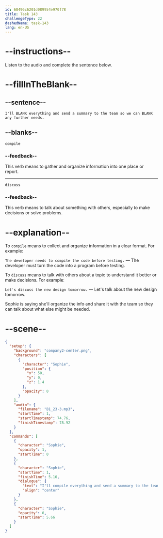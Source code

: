 ```yaml
---
id: 68496c6201d089954e970f78
title: Task 143
challengeType: 22
dashedName: task-143
lang: en-US
---
```


<!-- (audio) Sophie: I'll compile everything and send a summary to the team so we can discuss any further needs. -->

# --instructions--

Listen to the audio and complete the sentence below.

# --fillInTheBlank--

## --sentence--

`I'll BLANK everything and send a summary to the team so we can BLANK any further needs.`

## --blanks--

`compile`

### --feedback--

This verb means to gather and organize information into one place or report.

---

`discuss`

### --feedback--

This verb means to talk about something with others, especially to make decisions or solve problems.

# --explanation--

To `compile` means to collect and organize information in a clear format. For example:

`The developer needs to compile the code before testing.` — The developer must turn the code into a program before testing.

To `discuss` means to talk with others about a topic to understand it better or make decisions. For example:

`Let's discuss the new design tomorrow.` — Let's talk about the new design tomorrow.

Sophie is saying she'll organize the info and share it with the team so they can talk about what else might be needed.

# --scene--

```json
{
  "setup": {
    "background": "company2-center.png",
    "characters": [
      {
        "character": "Sophie",
        "position": {
          "x": 50,
          "y": 0,
          "z": 1.4
        },
        "opacity": 0
      }
    ],
    "audio": {
      "filename": "B1_23-3.mp3",
      "startTime": 1,
      "startTimestamp": 74.76,
      "finishTimestamp": 78.92
    }
  },
  "commands": [
    {
      "character": "Sophie",
      "opacity": 1,
      "startTime": 0
    },
    {
      "character": "Sophie",
      "startTime": 1,
      "finishTime": 5.16,
      "dialogue": {
        "text": "I'll compile everything and send a summary to the team so we can discuss any further needs.",
        "align": "center"
      }
    },
    {
      "character": "Sophie",
      "opacity": 0,
      "startTime": 5.66
    }
  ]
}
```
